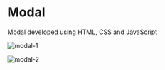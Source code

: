 # Modal
Modal developed using HTML, CSS and JavaScript

![modal-1](https://user-images.githubusercontent.com/104005034/197402507-950a977f-247a-4ba1-97b4-ead49540bd8f.png)

![modal-2](https://user-images.githubusercontent.com/104005034/197402492-6b58c1f0-f2e0-4926-b82d-135e000c3ff6.png)
